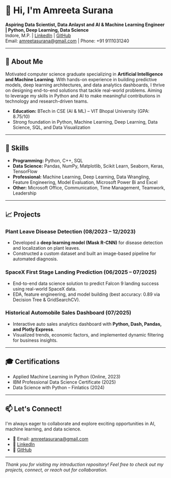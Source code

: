 # 👋 Hi, I'm Amreeta Surana

**Aspiring Data Scientist, Data Anlayst and AI & Machine Learning Engineer | Python, Deep Learning, Data Science**  
Indore, M.P. | [LinkedIn](https://www.linkedin.com/in/amreeta-surana-1034as/) | [GitHub](https://github.com/AmreetaSurana)  
Email: amreetasurana@gmail.com | Phone: +91 9111031240

***

## 🚀 About Me

Motivated computer science graduate specializing in **Artificial Intelligence and Machine Learning**. With hands-on experience in building predictive models, deep learning architectures, and data analytics dashboards, I thrive on designing end-to-end solutions that tackle real-world problems. Aiming to leverage my skills in Python and AI to make meaningful contributions in technology and research-driven teams.

- **Education:** BTech in CSE (AI & ML) – VIT Bhopal University (GPA: 8.75/10)
- Strong foundation in Python, Machine Learning, Deep Learning, Data Science, SQL, and Data Visualization

***

## 🧠 Skills

- **Programming:** Python, C++, SQL  
- **Data Science:** Pandas, NumPy, Matplotlib, Scikit Learn, Seaborn, Keras, TensorFlow  
- **Professional:** Machine Learning, Deep Learning, Data Wrangling, Feature Engineering, Model Evaluation, Microsoft Power Bi and Excel  
- **Other:** Microsoft Office, Communication, Time Management, Teamwork, Leadership

***

## 📈 Projects

### Plant Leave Disease Detection (08/2023 – 12/2023)
- Developed a **deep learning model (Mask R-CNN)** for disease detection and localization on plant leaves.
- Constructed a custom dataset and built an image-based pipeline for automated diagnosis.

### SpaceX First Stage Landing Prediction (06/2025 – 07/2025)
- End-to-end data science solution to predict Falcon 9 landing success using real-world SpaceX data.
- EDA, feature engineering, and model building (best accuracy: 0.89 via Decision Tree & GridSearchCV).

### Historical Automobile Sales Dashboard (07/2025)
- Interactive auto sales analytics dashboard with **Python, Dash, Pandas, and Plotly Express**.
- Visualized trends, economic factors, and implemented dynamic filtering for business insights.

***

## 🎓 Certifications

- Applied Machine Learning in Python (Online, 2023)
- IBM Professional Data Science Certificate (2025)
- Data Science with Python – Finlatics (2024)

***


## 📫 Let's Connect!

I'm always eager to collaborate and explore exciting opportunities in AI, machine learning, and data science.

- 📧 Email: amreetasurana@gmail.com  
- 💼 [LinkedIn](https://www.linkedin.com/in/amreeta-surana-1034as/)  
- 🔗 [GitHub](https://github.com/AmreetaSurana)

***

*Thank you for visiting my introduction repository! Feel free to check out my projects, connect, or reach out for collaboration.*



